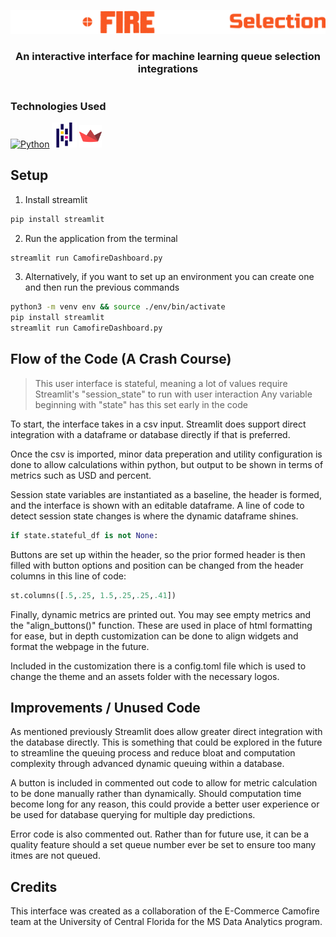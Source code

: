 <p align="center">
<img src="assets/camofire_logo_text.png" width="800"/>
</p>
<h3 align="center">An interactive interface for machine learning queue selection integrations</h3>
<h1></h1>

### Technologies Used
<p align="left">
<a href="https://www.python.org/" target="_blank" rel="noreferrer"><img src="https://raw.githubusercontent.com/danielcranney/readme-generator/main/public/icons/skills/python-colored.svg" width="36" height="36" alt="Python" /></a>   
<a href="https://pandas.pydata.org/" target="_blank" rel="noreferrer"><img src="https://raw.githubusercontent.com/devicons/devicon/2ae2a900d2f041da66e950e4d48052658d850630/icons/pandas/pandas-original.svg" alt="pandas" width="40" height="40"/></a>
<a href="https://streamlit.io" target="_blank" rel="noreferrer"><img src="assets/streamlit-original.svg" width="36" height="36" alt="rlang" /></a>
</p>

## Setup
1. Install streamlit

```bash
pip install streamlit
```

2. Run the application from the terminal

```bash
streamlit run CamofireDashboard.py
```

3. Alternatively, if you want to set up an environment you can create one and then run the previous commands

```bash
python3 -m venv env && source ./env/bin/activate
pip install streamlit
streamlit run CamofireDashboard.py 
```

## Flow of the Code (A Crash Course)
> This user interface is stateful, meaning a lot of values require Streamlit's "session_state" to run with user interaction
> Any variable beginning with "state" has this set early in the code

To start, the interface takes in a csv input.  Streamlit does support direct integration with a dataframe or database directly if that is preferred.

Once the csv is imported, minor data preperation and utility configuration is done to allow calculations within python, but output to be shown in terms of metrics such as USD and percent.

Session state variables are instantiated as a baseline, the header is formed, and the interface is shown with an editable dataframe.  A line of code to detect session state changes is where the dynamic dataframe shines.

```python
if state.stateful_df is not None:
```  

Buttons are set up within the header, so the prior formed header is then filled with button options and position can be changed from the header columns in this line of code:

```python
st.columns([.5,.25, 1.5,.25,.25,.41]) 
```

Finally, dynamic metrics are printed out.  You may see empty metrics and the "align_buttons()" function.  These are used in place of html formatting for ease, but in depth customization can be done to align widgets and format the webpage in the future.

Included in the customization there is a config.toml file which is used to change the theme and an assets folder with the necessary logos.

## Improvements / Unused Code
As mentioned previously Streamlit does allow greater direct integration with the database directly.  This is something that could be explored in the future to streamline the queuing process and reduce bloat and computation complexity through advanced dynamic queuing within a database.

A button is included in commented out code to allow for metric calculation to be done manually rather than dynamically.  Should computation time become long for any reason, this could provide a better user experience or be used for database querying for multiple day predictions.

Error code is also commented out.  Rather than for future use, it can be a quality feature should a set queue number ever be set to ensure too many itmes are not queued.

## Credits
This interface was created as a collaboration of the E-Commerce Camofire team at the University of Central Florida for the MS Data Analytics program.
